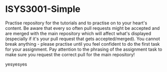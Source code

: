 # ISYS3001-Simple
Practise repository for the tutorials and to practise on to your heart's content. Be aware that every so often pull requests might be accepted and are merged with the main repository which will affect what's displayed (especially if it's your pull request that gets accepted/merged).
You cannot break anything - please practise until you feel confident to do the first task for your assignment. Pay attention to the phrasing of the assignment task to make sure you request the correct pull for the main repository!


yesyesyes
